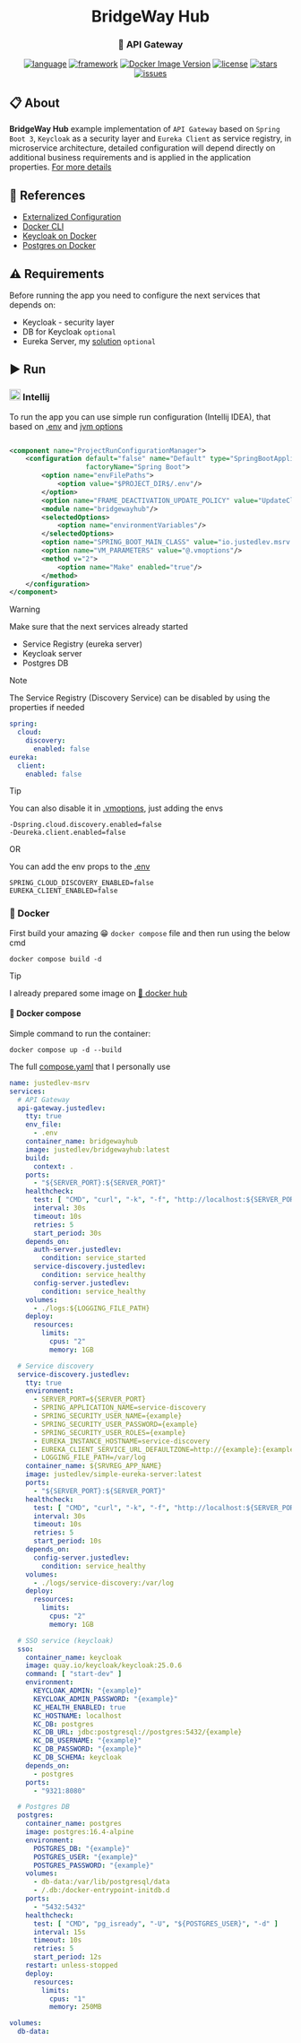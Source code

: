 <div id="header" align="center">
    <h1>BridgeWay Hub</h1>
    <h3>🧱 API Gateway</h3>
</div>

<div id="badges" align="center">

[![language](https://img.shields.io/badge/Java%2017-e6892e.svg?logo=openjdk&logoColor=white)](https://github.com/justedlev/bridgewayhub)
[![framework](https://img.shields.io/badge/Spring%20Boot%203-6DB33F.svg?logo=springboot&logoColor=white)](https://docs.spring.io/spring-boot/index.html)
[![Docker Image Version](https://img.shields.io/docker/v/justedlev/bridgewayhub?logo=docker&label=bridgewayhub)](https://hub.docker.com/repository/docker/justedlev/bridgewayhub)
[![license](https://img.shields.io/github/license/justedlev/bridgewayhub)](https://www.apache.org/licenses/LICENSE-2.0.txt)
[![stars](https://img.shields.io/github/stars/justedlev/bridgewayhub)](https://github.com/justedlev/bridgewayhub/star)
[![issues](https://img.shields.io/github/issues/justedlev/bridgewayhub)](https://github.com/justedlev/bridgewayhub/issues)

</div>

## 📋 About

__BridgeWay Hub__ example implementation of `API Gateway` based on `Spring Boot 3`, `Keycloak` as a security layer
and `Eureka Client` as service registry, in microservice architecture, detailed configuration will depend directly on
additional business requirements and is applied in the application
properties. [For more details](https://docs.spring.io/spring-cloud-gateway/docs/current/reference/html/)

## 🧾 References

- [Externalized Configuration](https://docs.spring.io/spring-boot/reference/features/external-config.html#features.external-config.typesafe-configuration-properties.relaxed-binding.environment-variables)
- [Docker CLI](https://docs.docker.com/reference/cli/docker/compose/)
- [Keycloak on Docker](https://www.keycloak.org/getting-started/getting-started-docker)
- [Postgres on Docker](https://hub.docker.com/_/postgres)

## ⚠️ Requirements

Before running the app you need to configure the next services that depends on:

- Keycloak - security layer
- DB for Keycloak `optional`
- Eureka Server, my [solution](https://github.com/Justedlev/simple-eureka-server) `optional`

## ▶️ Run

### <a href="#"><img src="https://github.com/JetBrains/logos/raw/refs/heads/master/web/intellij-idea/intellij-idea.svg" width="20"/></a> Intellij

To run the app you can use simple run configuration (Intellij IDEA), that based on [.env](.env)
and [jvm options](.vmoptions)

```xml

<component name="ProjectRunConfigurationManager">
    <configuration default="false" name="Default" type="SpringBootApplicationConfigurationType"
                   factoryName="Spring Boot">
        <option name="envFilePaths">
            <option value="$PROJECT_DIR$/.env"/>
        </option>
        <option name="FRAME_DEACTIVATION_UPDATE_POLICY" value="UpdateClassesAndResources"/>
        <module name="bridgewayhub"/>
        <selectedOptions>
            <option name="environmentVariables"/>
        </selectedOptions>
        <option name="SPRING_BOOT_MAIN_CLASS" value="io.justedlev.msrv.bridgeway.BridgeWayHubApplication"/>
        <option name="VM_PARAMETERS" value="@.vmoptions"/>
        <method v="2">
            <option name="Make" enabled="true"/>
        </method>
    </configuration>
</component>
```

> [!WARNING]
>
> Make sure that the next services already started
> 
> - Service Registry (eureka server)
> - Keycloak server
> - Postgres DB

> [!NOTE]
>
> The Service Registry (Discovery Service) can be disabled by using the properties if needed
> 
> ```yml 
> spring:
>   cloud:
>     discovery:
>       enabled: false
> eureka:
>   client:
>     enabled: false
> ```

> [!TIP]
>
> You can also disable it in [.vmoptions](.vmoptions), just adding the envs
> 
> ```
> -Dspring.cloud.discovery.enabled=false
> -Deureka.client.enabled=false
> ```
> 
> OR
>
> You can add the env props to the [.env](.env)
> 
> ```
> SPRING_CLOUD_DISCOVERY_ENABLED=false
> EUREKA_CLIENT_ENABLED=false
> ```

### 🐳 Docker

First build your amazing 😁 `docker compose` file and then run using the below cmd

```shell
docker compose build -d
```

> [!TIP]
> 
> I already prepared some image on [🐳 docker hub](https://hub.docker.com/repository/docker/justedlev/bridgewayhub)

#### 📝 Docker compose

Simple command to run the container:

```shell
docker compose up -d --build
```

The full [compose.yaml](compose.yaml) that I personally use

```yml
name: justedlev-msrv
services:
  # API Gateway
  api-gateway.justedlev:
    tty: true
    env_file:
      - .env
    container_name: bridgewayhub
    image: justedlev/bridgewayhub:latest
    build:
      context: .
    ports:
      - "${SERVER_PORT}:${SERVER_PORT}"
    healthcheck:
      test: [ "CMD", "curl", "-k", "-f", "http://localhost:${SERVER_PORT}/actuator/health" ]
      interval: 30s
      timeout: 10s
      retries: 5
      start_period: 30s
    depends_on:
      auth-server.justedlev:
        condition: service_started
      service-discovery.justedlev:
        condition: service_healthy
      config-server.justedlev:
        condition: service_healthy
    volumes:
      - ./logs:${LOGGING_FILE_PATH}
    deploy:
      resources:
        limits:
          cpus: "2"
          memory: 1GB

  # Service discovery
  service-discovery.justedlev:
    tty: true
    environment:
      - SERVER_PORT=${SERVER_PORT}
      - SPRING_APPLICATION_NAME=service-discovery
      - SPRING_SECURITY_USER_NAME={example}
      - SPRING_SECURITY_USER_PASSWORD={example}
      - SPRING_SECURITY_USER_ROLES={example}
      - EUREKA_INSTANCE_HOSTNAME=service-discovery
      - EUREKA_CLIENT_SERVICE_URL_DEFAULTZONE=http://{example}:{example}@service-discovery.justedlev.com:${SERVER_PORT}/eureka/
      - LOGGING_FILE_PATH=/var/log
    container_name: ${SRVREG_APP_NAME}
    image: justedlev/simple-eureka-server:latest
    ports:
      - "${SERVER_PORT}:${SERVER_PORT}"
    healthcheck:
      test: [ "CMD", "curl", "-k", "-f", "http://localhost:${SERVER_PORT}/actuator/health" ]
      interval: 30s
      timeout: 10s
      retries: 5
      start_period: 10s
    depends_on:
      config-server.justedlev:
        condition: service_healthy
    volumes:
      - ./logs/service-discovery:/var/log
    deploy:
      resources:
        limits:
          cpus: "2"
          memory: 1GB

  # SSO service (keycloak)
  sso:
    container_name: keycloak
    image: quay.io/keycloak/keycloak:25.0.6
    command: [ "start-dev" ]
    environment:
      KEYCLOAK_ADMIN: "{example}"
      KEYCLOAK_ADMIN_PASSWORD: "{example}"
      KC_HEALTH_ENABLED: true
      KC_HOSTNAME: localhost
      KC_DB: postgres
      KC_DB_URL: jdbc:postgresql://postgres:5432/{example}
      KC_DB_USERNAME: "{example}"
      KC_DB_PASSWORD: "{example}"
      KC_DB_SCHEMA: keycloak
    depends_on:
      - postgres
    ports:
      - "9321:8080"

  # Postgres DB
  postgres:
    container_name: postgres
    image: postgres:16.4-alpine
    environment:
      POSTGRES_DB: "{example}"
      POSTGRES_USER: "{example}"
      POSTGRES_PASSWORD: "{example}"
    volumes:
      - db-data:/var/lib/postgresql/data
      - /.db:/docker-entrypoint-initdb.d
    ports:
      - "5432:5432"
    healthcheck:
      test: [ "CMD", "pg_isready", "-U", "${POSTGRES_USER}", "-d" ]
      interval: 15s
      timeout: 10s
      retries: 5
      start_period: 12s
    restart: unless-stopped
    deploy:
      resources:
        limits:
          cpus: "1"
          memory: 250MB

volumes:
  db-data:
```
